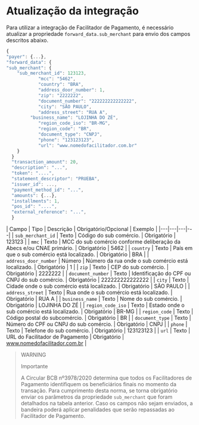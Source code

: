 # Atualização da integração

Para utilizar a integração de Facilitador de Pagamento, é necessário atualizar a propriedade `forward_data.sub_merchant` para envio dos campos descritos abaixo.

```JavaScript
{
"payer": {...},
"forward_data": {
"sub_merchant": {
    "sub_merchant_id": 123123,
            "mcc": "5462",
            "country": "BRA",
            "address_door_number": 1,
            "zip": "2222222",
            "document_number": "222222222222222",
            "city": "SÃO PAULO",
            "address_street": "RUA A",
	     "business_name": "LOJINHA DO ZÉ",
            "region_code_iso": "BR-MG",
            "region_code": "BR",
            "document_type": "CNPJ",
            "phone": "123123123",
            "url": "www.nomedofacilitador.com.br"
  	}
  }
  "transaction_amount": 20,
  "description": "...",
  "token": "....",
  "statement_descriptor": "PRUEBA",
  "issuer_id": ...,
  "payment_method_id": "...",
  "amounts": {...},
  "installments": 1,
  "pos_id": "....",
  "external_reference": "...",
  }
```

| Campo | Tipo | Descrição | Obrigatório/Opcional | Exemplo |
|---|---|---|---|
| `sub_merchant_id` | Texto | Código do sub comércio. | Obrigatório | 123123 |
| `mmc` | Texto | MCC do sub comércio conforme deliberação da Abecs e/ou CNAE primário. | Obrigatório | 5462 |
| `country` | Texto | País em que o sub comércio está localizado. | Obrigatório | BRA |
| `address_door_number` | Número | Número da rua onde o sub comércio está localizado. | Obrigatório | 1 |
| `zip` | Texto | CEP do sub comércio. | Obrigatório | 2222222 |
| `document_number` | Texto | Identificação do CPF ou CNPJ do sub comércio. | Obrigatório | 222222222222222 |
| `city` | Texto | Cidade onde o sub comércio está localizado. | Obrigatório | SÃO PAULO |
| `address_street` | Texto | Rua onde o sub comércio está localizado. | Obrigatório | RUA A |
| `business_name` | Texto | Nome do sub comércio. | Obrigatório | LOJINHA DO ZÉ |
| `region_code_iso` | Texto | Estado onde o sub comércio está localizado. | Obrigatório | BR-MG |
| `region_code` | Texto | Código postal do subcomércio. | Obrigatório | BR |
| `document_type` | Texto | Número do CPF ou CNPJ do sub comércio. | Obrigatório | CNPJ |
| `phone` | Texto | Telefone do sub comércio. | Obrigatório | 123123123 |
| `url` | Texto | URL do Facilitador de Pagamento | Obrigatório | www.nomedofacilitador.com.br |


> WARNING
>
> Importante
>
> A Circular BCB nº3978/2020 determina que todos os Facilitadores de Pagamento identifiquem os beneficiários finais no momento da transação. Para cumprimento desta norma, se torna obrigatório enviar os parâmetros da propriedade `sub_merchant` que foram detalhados na tabela anterior. Caso os campos não sejam enviados, a bandeira poderá aplicar penalidades que serão repassadas ao Facilitador de Pagamento. 


